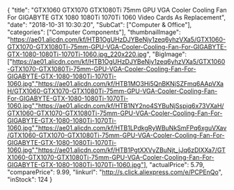 {
	"title": "GTX1060 GTX1070 GTX1080Ti 75mm GPU VGA Cooler Cooling Fan For GIGABYTE GTX 1080 1080Ti 1070Ti 1060 Video Cards As Replacement",
	"date": "2018-10-31 10:30:20",
	"SubCat": ["Computer & Office"],
	"categories": ["Computer Components"],
	"thumbnailImage": "https://ae01.alicdn.com/kf/HTB1OgUHzDJYBeNjy1zeq6yhzVXa5/GTX1060-GTX1070-GTX1080Ti-75mm-GPU-VGA-Cooler-Cooling-Fan-For-GIGABYTE-GTX-1080-1080Ti-1070Ti-1060.jpg_220x220.jpg",
	"BigImage": ["https://ae01.alicdn.com/kf/HTB1OgUHzDJYBeNjy1zeq6yhzVXa5/GTX1060-GTX1070-GTX1080Ti-75mm-GPU-VGA-Cooler-Cooling-Fan-For-GIGABYTE-GTX-1080-1080Ti-1070Ti-1060.jpg","https://ae01.alicdn.com/kf/HTB1MO3Hi5QnBKNjSZFmq6AApVXaH/GTX1060-GTX1070-GTX1080Ti-75mm-GPU-VGA-Cooler-Cooling-Fan-For-GIGABYTE-GTX-1080-1080Ti-1070Ti-1060.jpg","https://ae01.alicdn.com/kf/HTB1NY2no4SYBuNjSspjq6x73VXaH/GTX1060-GTX1070-GTX1080Ti-75mm-GPU-VGA-Cooler-Cooling-Fan-For-GIGABYTE-GTX-1080-1080Ti-1070Ti-1060.jpg","https://ae01.alicdn.com/kf/HTB1LPdkgRyWBuNkSmFPq6xguVXav/GTX1060-GTX1070-GTX1080Ti-75mm-GPU-VGA-Cooler-Cooling-Fan-For-GIGABYTE-GTX-1080-1080Ti-1070Ti-1060.jpg","https://ae01.alicdn.com/kf/HTB1PgtXXVyZBuNjt_jJq6zDlXXa7/GTX1060-GTX1070-GTX1080Ti-75mm-GPU-VGA-Cooler-Cooling-Fan-For-GIGABYTE-GTX-1080-1080Ti-1070Ti-1060.jpg"],
	"actualPrice": 5.79,
	"comparePrice": 9.99,
	"linkurl": "http://s.click.aliexpress.com/e/PCPEnQo",
	"inStock": 124
}
